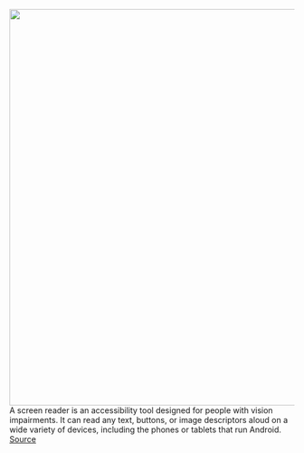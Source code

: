 <img src='https://cdn.vox-cdn.com/thumbor/0Y4imaSPyUFAXMERiFIbByhzDlE=/0x0:2040x1360/1200x800/filters:focal(857x517:1183x843)/cdn.vox-cdn.com/uploads/chorus_image/image/71100330/akrales_211022_4802_0822.0.jpg' width='700px' /><br/>
A screen reader is an accessibility tool designed for people with vision impairments. It can read any text, buttons, or image descriptors aloud on a wide variety of devices, including the phones or tablets that run Android.
<a href='https://www.theverge.com/23184596/android-screen-reader-how-to-enable'> Source <a/>